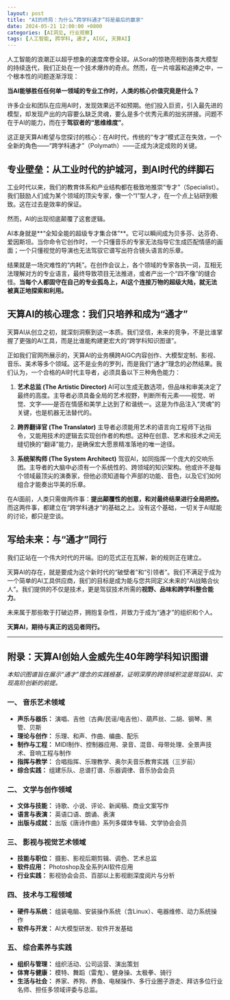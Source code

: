 ```yaml
---
layout: post
title: "AI的终局：为什么“跨学科通才”将是最后的赢家"
date: 2024-05-21 12:00:00 +0800
categories: [AI洞见, 行业观察]
tags: [人工智能, 跨学科, 通才, AIGC, 天算AI]
---
```


人工智能的浪潮正以超乎想象的速度席卷全球。从Sora的惊艳亮相到各类大模型的持续迭代，我们正处在一个技术爆炸的奇点。然而，在一片喧嚣和追捧之中，一个根本性的问题逐渐浮现：

**当AI能够胜任任何单一领域的专业工作时，人类的核心价值究竟是什么？**

许多企业和团队在应用AI时，发现效果远不如预期。他们投入巨资，引入最先进的模型，却发现产出的内容要么缺乏灵魂，要么是多个优秀元素的拙劣拼接。问题不在于AI的能力，而在于**驾驭者的“思维维度”**。

这正是天算AI希望与您探讨的核心：在AI时代，传统的“专才”模式正在失效，一个全新的角色——“跨学科通才”（Polymath）——正成为决定成败的关键。

## 专业壁垒：从工业时代的护城河，到AI时代的绊脚石

工业时代以来，我们的教育体系和产业结构都在极致地推崇“专才”（Specialist）。我们鼓励人们成为某个领域的顶尖专家，像一个“I”型人才，在一个点上钻研到极致。这在过去是效率的保证。

然而，AI的出现彻底颠覆了这套逻辑。

AI本身就是**“全知全能的超级专才集合体”**。它可以瞬间成为贝多芬、达芬奇、爱因斯坦。当你命令它创作时，一个只懂音乐的专家无法指导它生成匹配情感的画面；一个只懂视觉的导演也无法驾驭它谱写出符合镜头语言的乐章。

结果就是一场灾难性的“内耗”。在创作会议上，各个领域的专家各执一词，互相无法理解对方的专业语言，最终导致项目无法推进，或者产出一个“四不像”的缝合怪。**当每个人都固守在自己的专业孤岛上，AI这个连接万物的超级大陆，就无法被真正地探索和利用。**

## 天算AI的核心理念：我们只培养和成为“通才”

天算AI从创立之初，就深刻洞察到这一本质。我们坚信，未来的竞争，不是比谁掌握了更强的AI工具，而是比谁能构建更宏大的“跨学科知识图谱”。

正如我们官网所展示的，天算AI的业务横跨AIGC内容创作、大模型定制、影视、音乐、美术等多个领域。这不是业务的罗列，而是我们“通才”理念的必然结果。我们认为，一个合格的AI时代主导者，必须具备以下三种角色能力：

1.  **艺术总监 (The Artistic Director)**
    AI可以生成无数选项，但品味和审美决定了最终的高度。主导者必须具备全局的艺术视野，判断所有元素——视觉、听觉、文字——是否在情感和美学上达到了和谐统一。这是为作品注入“灵魂”的关键，也是机器无法替代的。

2.  **跨界翻译官 (The Translator)**
    主导者必须能用艺术的语言向工程师下达指令，又能用技术的逻辑去实现创作者的构想。这种在创意、艺术和技术之间无缝切换的“翻译”能力，是确保宏大愿景精准落地的唯一途径。

3.  **系统架构师 (The System Architect)**
    驾驭AI，如同指挥一个庞大的交响乐团。主导者的大脑中必须有一个系统性的、跨领域的知识架构。他或许不是每个领域最顶尖的演奏家，但他必须知道每个声部的功能、音色，以及它们如何组合才能奏出华美的乐章。

在AI面前，人类只需做两件事：**提出颠覆性的创意，和对最终结果进行全局把控。** 而这两件事，都建立在“跨学科通才”的基础之上。没有这个基础，一切关于AI赋能的讨论，都只是空谈。

## 写给未来：与“通才”同行

我们正站在一个伟大时代的开端。旧的范式正在瓦解，新的规则正在建立。

天算AI的存在，就是要成为这个新时代的“破壁者”和“引领者”。我们不满足于成为一个简单的AI工具供应商，我们的目标是成为能与您共同定义未来的“AI战略合伙人”。我们提供的不仅是技术，更是驾驭技术所需的**视野、品味和跨学科整合能力**。

未来属于那些敢于打破边界，拥抱复杂性，并致力于成为“通才”的组织和个人。

**天算AI，期待与真正的远见者同行。**

---

## 附录：天算AI创始人金威先生40年跨学科知识图谱

*本知识图谱旨在展示“通才”理念的实践根基，证明深厚的跨领域积淀是驾驭AI、实现高阶创新的前提。*

### 一、 音乐艺术领域
*   **声乐与器乐：** 演唱、吉他（古典/民谣/电吉他）、葫芦丝、二胡、钢琴、黑管、贝斯
*   **理论与创作：** 乐理、和声、作曲、编曲、配乐
*   **制作与工程：** MIDI制作、控制器应用、录音、混音、母带处理、全景声技术、音响工程与制作
*   **指挥与教学：** 合唱指挥、乐理教学、奥尔夫音乐教育实践（三岁前）
*   **综合实践：** 组建乐队、总谱打谱、乐器调律、音乐协会会员

### 二、 文学与创作领域
*   **文体与技能：** 诗歌、小说、评论、新闻稿、商业文案写作
*   **语言与表演：** 英语口语、朗诵、表演
*   **出版与成就：** 出版《唐诗作曲》系列多媒体专辑、文学协会会员

### 三、 影视与视觉艺术领域
*   **技能与职位：** 摄影、影视后期剪辑、调色、艺术总监
*   **软件应用：** Photoshop及全系列AI软件应用
*   **行业实践：** 影视协会会员、百部以上影视剧深度阅片与分析

### 四、 技术与工程领域
*   **硬件与系统：** 组装电脑、安装操作系统（含Linux）、电器维修、动力系统操作
*   **软件与开发：** AI大模型研发、软件开发基础

### 五、 综合素养与实践
*   **组织与管理：** 组织活动、公司运营、演出策划
*   **体育与健康：** 模特、舞蹈（雷鬼）、健身操、太极拳、骑行
*   **生活与社会：** 养家、养狗、养鱼、电梯操作、多行业圈子游走、拜访多位行业名师、担任多领域评委与总监。
